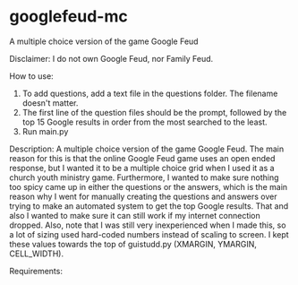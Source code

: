 # googlefeud-mc
A multiple choice version of the game Google Feud

Disclaimer: I do not own Google Feud, nor Family Feud.

How to use:
1. To add questions, add a text file in the questions folder. The filename doesn't matter.
1. The first line of the question files should be the prompt, followed by the top 15 Google results in order from the most searched to the least.
1. Run main.py

Description:
A multiple choice version of the game Google Feud.
The main reason for this is that the online Google Feud game
uses an open ended response, but I wanted it to be a multiple choice
grid when I used it as a church youth ministry game.
Furthermore, I wanted to make sure nothing too spicy came up in 
either the questions or the answers, which is the main reason why I went 
for manually creating the questions and answers over trying to make an 
automated system to get the top Google results. That and also I wanted to 
make sure it can still work if my internet connection dropped.
Also, note that I was still very inexperienced when I made this, so a lot of sizing 
used hard-coded numbers instead of scaling to screen. 
I kept these values towards the top of guistudd.py (XMARGIN, YMARGIN, CELL_WIDTH).

Requirements:
